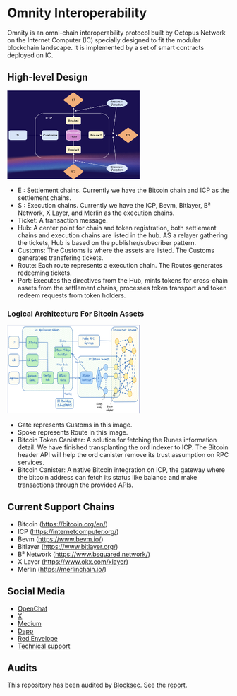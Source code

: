 # Omnity Interoperability

Omnity is an omni-chain interoperability protocol built by Octopus Network on the Internet Computer (IC) specially designed to fit the modular blockchain landscape. It is implemented by a set of smart contracts deployed on IC.

## High-level Design

<img width="300" height="200" alt="Omnity" src="./img/omnity.png">

* E : Settlement chains. Currently we have the Bitcoin chain and ICP as the settlement chains.
* S : Execution chains. Currently we have the ICP, Bevm, Bitlayer, B² Network, X Layer, and Merlin as the execution chains.
* Ticket: A transaction message.
* Hub: A center point for chain and token registration, both settlement chains and execution chains are listed in the hub. AS a relayer gathering the tickets, Hub is based on the publisher/subscriber pattern.
* Customs: The Customs is where the assets are listed. The Customs generates transfering tickets.
* Route: Each route represents a execution chain. The Routes generates redeeming tickets.
* Port: Executes the directives from the Hub, mints tokens for cross-chain assets from the settlement chains, processes token transport and token redeem requests from token holders.

### Logical Architecture For Bitcoin Assets
<img width="300" height="200" alt="BTC" src="./img/btc.png">

* Gate represents Customs in this image.
* Spoke represents Route in this image.
* Bitcoin Token Canister:  A solution for fetching the Runes information detail. We have finished transplanting the ord indexer to ICP. The Bitcoin header API will help the ord canister remove its trust assumption on RPC services.
* Bitcoin Canister: A native Bitcoin integration on ICP, the gateway where the bitcoin address can fetch its status like balance and make transactions through the provided APIs.

## Current Support Chains

* Bitcoin (https://bitcoin.org/en/)
* ICP (https://internetcomputer.org/)
* Bevm (https://www.bevm.io/)
* Bitlayer (https://www.bitlayer.org/)
* B² Network (https://www.bsquared.network/)
* X Layer (https://www.okx.com/xlayer)
* Merlin (https://merlinchain.io/)

## Social Media

* [OpenChat](https://oc.app/community/o5uz6-dqaaa-aaaar-bhnia-cai/channel/55564096078728941684293384519740574712/)
* [X](https://twitter.com/OmnityNetwork)
* [Medium](https://medium.com/omnity)
* [Dapp](https://bridge.omnity.network/)
* [Red Envelope](https://oc.app/community/csmnf-nyaaa-aaaar-a2uda-cai/channel/257625026752796078802282812381756979432/?ref=iets5-biaaa-aaaaf-blpfq-cai)
* [Technical support](https://oc.app/community/o5uz6-dqaaa-aaaar-bhnia-cai/channel/209373796018851818071085429101874032721/)

## Audits

This repository has been audited by [Blocksec](https://blocksec.com/). See the [report](./auditing-reports/blocksec_omnity_v1.0_signed.pdf).

